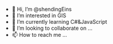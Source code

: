 - 👋 Hi, I’m @shendingEins
- 👀 I’m interested in GIS
- 🌱 I’m currently learning C#&JavaScript
- 💞️ I’m looking to collaborate on ...
- 📫 How to reach me ...

<!---
shendingEins/shendingEins is a ✨ special ✨ repository because its `README.md` (this file) appears on your GitHub profile.
You can click the Preview link to take a look at your changes.
--->
